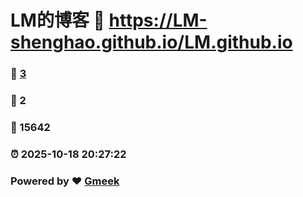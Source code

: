 # LM的博客 :link: https://LM-shenghao.github.io/LM.github.io 
### :page_facing_up: [3](https://LM-shenghao.github.io/LM.github.io/tag.html) 
### :speech_balloon: 2 
### :hibiscus: 15642 
### :alarm_clock: 2025-10-18 20:27:22 
### Powered by :heart: [Gmeek](https://github.com/Meekdai/Gmeek)
